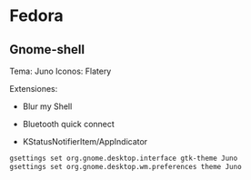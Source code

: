 # Fedora


## Gnome-shell

Tema: Juno
Iconos: Flatery

Extensiones:
- Blur my Shell 

- Bluetooth quick connect 
- KStatusNotifierItem/AppIndicator




```bash
gsettings set org.gnome.desktop.interface gtk-theme Juno
gsettings set org.gnome.desktop.wm.preferences theme Juno
```